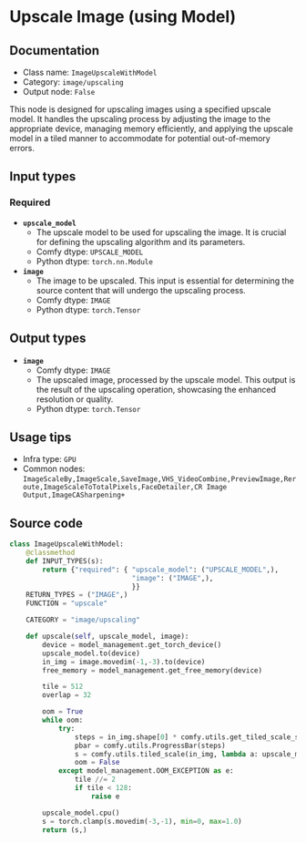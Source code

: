 # Upscale Image (using Model)
## Documentation
- Class name: `ImageUpscaleWithModel`
- Category: `image/upscaling`
- Output node: `False`

This node is designed for upscaling images using a specified upscale model. It handles the upscaling process by adjusting the image to the appropriate device, managing memory efficiently, and applying the upscale model in a tiled manner to accommodate for potential out-of-memory errors.
## Input types
### Required
- **`upscale_model`**
    - The upscale model to be used for upscaling the image. It is crucial for defining the upscaling algorithm and its parameters.
    - Comfy dtype: `UPSCALE_MODEL`
    - Python dtype: `torch.nn.Module`
- **`image`**
    - The image to be upscaled. This input is essential for determining the source content that will undergo the upscaling process.
    - Comfy dtype: `IMAGE`
    - Python dtype: `torch.Tensor`
## Output types
- **`image`**
    - Comfy dtype: `IMAGE`
    - The upscaled image, processed by the upscale model. This output is the result of the upscaling operation, showcasing the enhanced resolution or quality.
    - Python dtype: `torch.Tensor`
## Usage tips
- Infra type: `GPU`
- Common nodes: `ImageScaleBy,ImageScale,SaveImage,VHS_VideoCombine,PreviewImage,Reroute,ImageScaleToTotalPixels,FaceDetailer,CR Image Output,ImageCASharpening+`


## Source code
```python
class ImageUpscaleWithModel:
    @classmethod
    def INPUT_TYPES(s):
        return {"required": { "upscale_model": ("UPSCALE_MODEL",),
                              "image": ("IMAGE",),
                              }}
    RETURN_TYPES = ("IMAGE",)
    FUNCTION = "upscale"

    CATEGORY = "image/upscaling"

    def upscale(self, upscale_model, image):
        device = model_management.get_torch_device()
        upscale_model.to(device)
        in_img = image.movedim(-1,-3).to(device)
        free_memory = model_management.get_free_memory(device)

        tile = 512
        overlap = 32

        oom = True
        while oom:
            try:
                steps = in_img.shape[0] * comfy.utils.get_tiled_scale_steps(in_img.shape[3], in_img.shape[2], tile_x=tile, tile_y=tile, overlap=overlap)
                pbar = comfy.utils.ProgressBar(steps)
                s = comfy.utils.tiled_scale(in_img, lambda a: upscale_model(a), tile_x=tile, tile_y=tile, overlap=overlap, upscale_amount=upscale_model.scale, pbar=pbar)
                oom = False
            except model_management.OOM_EXCEPTION as e:
                tile //= 2
                if tile < 128:
                    raise e

        upscale_model.cpu()
        s = torch.clamp(s.movedim(-3,-1), min=0, max=1.0)
        return (s,)

```
